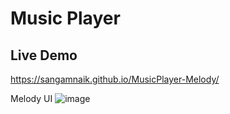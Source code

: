 # Music Player




## Live Demo

https://sangamnaik.github.io/MusicPlayer-Melody/



Melody UI
![image](https://user-images.githubusercontent.com/101661560/204049998-ae556f9c-8bdc-4d33-9a1f-7e137ea51a66.png)
